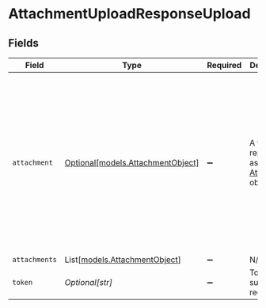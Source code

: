 # AttachmentUploadResponseUpload


## Fields

| Field                                                                                                                                                                                                                                                                                                                                                                                                             | Type                                                                                                                                                                                                                                                                                                                                                                                                              | Required                                                                                                                                                                                                                                                                                                                                                                                                          | Description                                                                                                                                                                                                                                                                                                                                                                                                       | Example                                                                                                                                                                                                                                                                                                                                                                                                           |
| ----------------------------------------------------------------------------------------------------------------------------------------------------------------------------------------------------------------------------------------------------------------------------------------------------------------------------------------------------------------------------------------------------------------- | ----------------------------------------------------------------------------------------------------------------------------------------------------------------------------------------------------------------------------------------------------------------------------------------------------------------------------------------------------------------------------------------------------------------- | ----------------------------------------------------------------------------------------------------------------------------------------------------------------------------------------------------------------------------------------------------------------------------------------------------------------------------------------------------------------------------------------------------------------- | ----------------------------------------------------------------------------------------------------------------------------------------------------------------------------------------------------------------------------------------------------------------------------------------------------------------------------------------------------------------------------------------------------------------- | ----------------------------------------------------------------------------------------------------------------------------------------------------------------------------------------------------------------------------------------------------------------------------------------------------------------------------------------------------------------------------------------------------------------- |
| `attachment`                                                                                                                                                                                                                                                                                                                                                                                                      | [Optional[models.AttachmentObject]](../models/attachmentobject.md)                                                                                                                                                                                                                                                                                                                                                | :heavy_minus_sign:                                                                                                                                                                                                                                                                                                                                                                                                | A file represented as an [Attachment](/api-reference/ticketing/tickets/ticket-attachments/) object                                                                                                                                                                                                                                                                                                                | {<br/>"content_type": "image/png",<br/>"content_url": "https://company.zendesk.com/attachments/my_funny_profile_pic.png",<br/>"file_name": "my_funny_profile_pic.png",<br/>"id": 928374,<br/>"size": 166144,<br/>"thumbnails": [<br/>{<br/>"content_type": "image/png",<br/>"content_url": "https://company.zendesk.com/attachments/my_funny_profile_pic_thumb.png",<br/>"file_name": "my_funny_profile_pic_thumb.png",<br/>"id": 928375,<br/>"size": 58298<br/>}<br/>]<br/>} |
| `attachments`                                                                                                                                                                                                                                                                                                                                                                                                     | List[[models.AttachmentObject](../models/attachmentobject.md)]                                                                                                                                                                                                                                                                                                                                                    | :heavy_minus_sign:                                                                                                                                                                                                                                                                                                                                                                                                | N/A                                                                                                                                                                                                                                                                                                                                                                                                               |                                                                                                                                                                                                                                                                                                                                                                                                                   |
| `token`                                                                                                                                                                                                                                                                                                                                                                                                           | *Optional[str]*                                                                                                                                                                                                                                                                                                                                                                                                   | :heavy_minus_sign:                                                                                                                                                                                                                                                                                                                                                                                                | Token for subsequent request                                                                                                                                                                                                                                                                                                                                                                                      |                                                                                                                                                                                                                                                                                                                                                                                                                   |